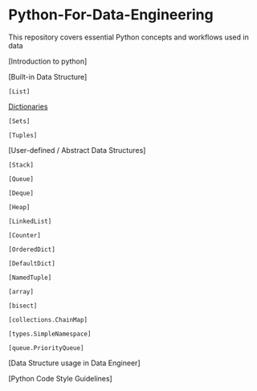 # Python-For-Data-Engineering
This repository covers essential Python concepts and workflows used in data 

[Introduction to python]

[Built-in Data Structure]

    [List]

[Dictionaries](https://github.com/RESGAD-TECH-UK/Python-For-Data-Engineering/wiki/Dictionaries)

    [Sets]

    [Tuples]

[User-defined / Abstract Data Structures]

    [Stack]

    [Queue]

    [Deque]

    [Heap]

    [LinkedList]

    [Counter]

    [OrderedDict]

    [DefaultDict]

    [NamedTuple]

    [array]

    [bisect]

    [collections.ChainMap]

    [types.SimpleNamespace]

    [queue.PriorityQueue]

[Data Structure usage in Data Engineer]

[Python Code Style Guidelines]
